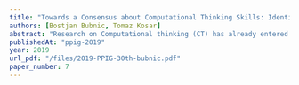 ```yaml
---
title: "Towards a Consensus about Computational Thinking Skills: Identifying Agreed Relevant Dimensions"
authors: [Bostjan Bubnic, Tomaz Kosar]
abstract: "Research on Computational thinking (CT) has already entered its second decade, but still lacks a clear definition that researchers would agree upon. There are even suggestions that the definition of CT is not indispensable and that researchers should focus on other aspects, such as how to include CT in courses, curriculums and how to observe the acquisition of CT. However, it is generally agreed that CT is an important skill within the computer science, while it also extends beyond computing as being a fundamental skill for problem solving in all scientific and engineering disciplines. Moreover, there is a great interest of researchers and educators to explore how to include CT in K-12 context. Our study builds upon the consensus, that multiple skills are involved in CT. Based on the literature review, this study tries to identify a basic, domain independent dimensions of CT that researchers agree upon. The results of this study identify abstraction and algorithms as relevant, domain independent dimensions to build upon consensus. We hope that the study results will encourage further research towards consensus about general, domain independent set of skills that forms CT. This would be particularly beneficial in assessing and teaching CT."
publishedAt: "ppig-2019"
year: 2019
url_pdf: "/files/2019-PPIG-30th-bubnic.pdf"
paper_number: 7
---
```

